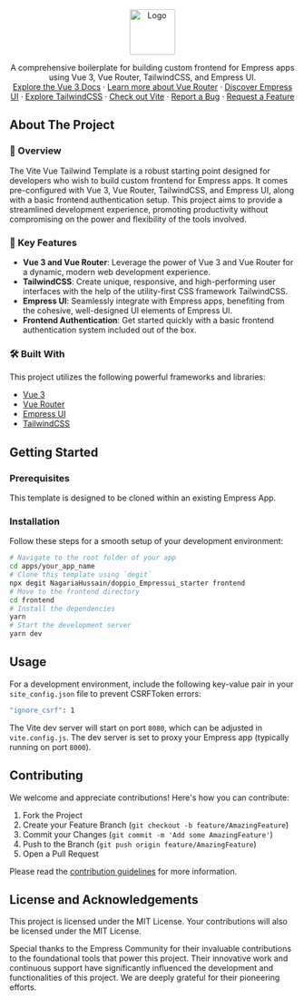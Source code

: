 <div align="center">
<img src="https://grow.empress.eco/uploads/default/original/2X/1/1f1e1044d3864269d2a613577edb9763890422ab.png" alt="Logo" width="80" height="80">
<p align="center">
A comprehensive boilerplate for building custom frontend for Empress apps using Vue 3, Vue Router, TailwindCSS, and Empress UI.
<br />
<a href="https://v3.vuejs.org/guide/introduction.html">Explore the Vue 3 Docs</a>
·
<a href="https://next.router.vuejs.org/guide/">Learn more about Vue Router</a>
·
<a href="https://github.com/Empress/Empress-ui">Discover Empress UI</a>
·
<a href="https://tailwindcss.com/docs/utility-first">Explore TailwindCSS</a>
·
<a href="https://vitejs.dev/guide/">Check out Vite</a>
·
<a href="https://github.com/empress-eco/vite_vue_tailwind_template/issues">Report a Bug</a>
·
<a href="https://github.com/empress-eco/vite_vue_tailwind_template/issues">Request a Feature</a>
</p>
</div>

## About The Project

### 📖 Overview
The Vite Vue Tailwind Template is a robust starting point designed for developers who wish to build custom frontend for Empress apps. It comes pre-configured with Vue 3, Vue Router, TailwindCSS, and Empress UI, along with a basic frontend authentication setup. This project aims to provide a streamlined development experience, promoting productivity without compromising on the power and flexibility of the tools involved.

### 🌟 Key Features
- **Vue 3 and Vue Router**: Leverage the power of Vue 3 and Vue Router for a dynamic, modern web development experience.
- **TailwindCSS**: Create unique, responsive, and high-performing user interfaces with the help of the utility-first CSS framework TailwindCSS.
- **Empress UI**: Seamlessly integrate with Empress apps, benefiting from the cohesive, well-designed UI elements of Empress UI.
- **Frontend Authentication**: Get started quickly with a basic frontend authentication system included out of the box.

### 🛠 Built With
This project utilizes the following powerful frameworks and libraries:
- [Vue 3](https://v3.vuejs.org/guide/introduction.html)
- [Vue Router](https://next.router.vuejs.org/guide/)
- [Empress UI](https://github.com/Empress/Empress-ui)
- [TailwindCSS](https://tailwindcss.com/docs/utility-first)

## Getting Started

### Prerequisites
This template is designed to be cloned within an existing Empress App.

### Installation
Follow these steps for a smooth setup of your development environment:

```sh
# Navigate to the root folder of your app
cd apps/your_app_name
# Clone this template using `degit`
npx degit NagariaHussain/doppio_Empressui_starter frontend
# Move to the frontend directory
cd frontend
# Install the dependencies
yarn
# Start the development server
yarn dev
```

## Usage
For a development environment, include the following key-value pair in your `site_config.json` file to prevent CSRFToken errors:

```sh
"ignore_csrf": 1
```

The Vite dev server will start on port `8080`, which can be adjusted in `vite.config.js`. The dev server is set to proxy your Empress app (typically running on port `8000`).

## Contributing
We welcome and appreciate contributions! Here's how you can contribute:

1. Fork the Project
2. Create your Feature Branch (`git checkout -b feature/AmazingFeature`)
3. Commit your Changes (`git commit -m 'Add some AmazingFeature'`)
4. Push to the Branch (`git push origin feature/AmazingFeature`)
5. Open a Pull Request

Please read the [contribution guidelines](https://github.com/empress-eco/vite_vue_tailwind_template/blob/main/CONTRIBUTING.md) for more information.

## License and Acknowledgements
This project is licensed under the MIT License. Your contributions will also be licensed under the MIT License.

Special thanks to the Empress Community for their invaluable contributions to the foundational tools that power this project. Their innovative work and continuous support have significantly influenced the development and functionalities of this project. We are deeply grateful for their pioneering efforts.